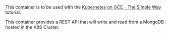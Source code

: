 This container is to be used with the [Kubernetes on GCE - The Simple Way](https://github.com/nicolasances/k8s-gce-simple-way) tutorial.

This container provides a REST API that will write and read from a MongoDB hosted in the K8S Cluster.